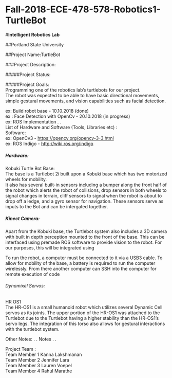 # Fall-2018-ECE-478-578-Robotics1-TurtleBot
#**Intelligent Robotics Lab**

##Portland State University

##Project Name:TurtleBot

###Project Description:


#####Project Status:

#####Project Goals: <br />
Programming one of the robotics lab’s turtlebots for our project. <br /> The robot was expected to be able to have basic directional movements, simple gestural movements, and vision capabilities such as facial detection. 

ex: Build robot base - 10.10.2018 (done) <br />
ex : Face Detection with OpenCv - 20.10.2018 (in progress) <br />
ex: ROS Implementation . . <br />
List of Hardware and Software (Tools, Libraries etc) : <br />
Software: <br />
ex: OpenCv3 - https://opencv.org/opencv-3-3.html <br />
ex: ROS Indigo - http://wiki.ros.org/indigo <br />

##### Hardware: <br />
Kobuki Turtle Bot Base: <br />
The base is a Turtlebot 2i built upon a Kobuki base which has two motorized wheels for mobility. <br /> It also has several built-in sensors including a bumper along the front half of the robot which alerts the robot of collisions, drop sensors in both wheels to signal changes in terrain, cliff sensors to signal when the robot is about to drop off a ledge, and a gyro sensor for navigation.
These sensors serve as inputs to the Bot and can be intergated together.

##### Kinect Camera: <br />
Apart from the Kobuki base, the Turtlebot system also includes a 3D camera with built in depth perception mounted to the front of the base. This can be interfaced using premade ROS software to provide vision to the robot. For our purposes, this will be integrated using 

To run the robot, a computer must be connected to it via a USB3 cable. To allow for mobility of the base, a battery is required to run the computer wirelessly. From there another computer can SSH into the computer for remote execution of code

###### Dynamixel Servos: <br />
HR OS1 <br />
The HR-OS1 is a small humanoid robot which utilizes several Dynamic Cell servos as its joints. The upper portion of the HR-OS1 was attached to the Turtlebot due to the Turtlebot having a higher stability than the HR-OS1’s servo legs. The integration of this torso also allows for gestural interactions with the turtlebot system.


Other Notes:
. . Notes . .

Project Team : <br />
Team Member 1 Kanna Lakshmanan <br />
Team Member 2 Jennifer Lara <br />
Team Member 3 Lauren Voepel <br />
Team Member 4 Rahul Marathe
